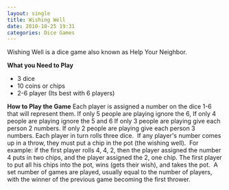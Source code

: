 ```yaml
---
layout: single
title: Wishing Well
date: 2010-10-25 19:31
categories: Dice Games
---
```

Wishing Well is a dice game also known as Help Your Neighbor.

<strong>What you Need to Play</strong>
<ul>
	<li>3 dice</li>
	<li>10 coins or chips</li>
	<li>2-6 player (Its best with 6 players)</li>
</ul>
<strong>
How to Play the Game</strong>
Each player is assigned a number on the dice 1-6 that will represent them.
If only 5 people are playing ignore the 6,
If only 4 people are playing ignore the 5 and 6
If only 3 people are playing give each person 2 numbers.
If only 2 people are playing give each person 3 numbers.
Each player in turn rolls three dice.  If any player's number comes up in a throw, they must put a chip in the pot (the wishing well).  For example: if the first player rolls 4, 4, 2, then the player assigned the number 4 puts in two chips, and the player assigned the 2, one chip. The first player to put all his chips into the pot, wins (gets their wish), and takes the pot.  A set number of games are played, usually equal to the number of players, with the winner of the previous game becoming the first thrower.
